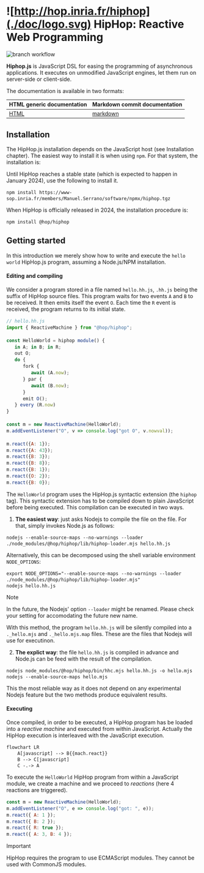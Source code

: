 ![http://hop.inria.fr/hiphop](./doc/logo.svg) HipHop: Reactive Web Programming
===============================================================================

![branch workflow](https://github.com/manuel-serrano/hiphop/actions/workflows/hiphop.yml/badge.svg?branch=1.3.x)

__Hiphop.js__ is JavaScript DSL for easing the programming of asynchronous
applications. It executes on unmodified JavaScript engines, let them run
on server-side or client-side. 

The documentation is available in two formats:

|     HTML generic documentation     | Markdown commit documentation     |
|------------------------------------|-----------------------------------|
| [HTML](http://hop.inria.fr/hiphop) | [markdown](./doc/README.md)       |


Installation
------------

The HipHop.js installation depends on the JavaScript host 
(see Installation chapter). The easiest way to install it is when using 
`npm`. For that system, the installation is:

Until HipHop reaches a stable state (which is expected to happen in January
2024), use the following to install it.

```
npm install https://www-sop.inria.fr/members/Manuel.Serrano/software/npmx/hiphop.tgz
```

When HipHop is officially released in 2024, the installation procedure is:

```
npm install @hop/hiphop
```

Getting started
---------------

In this introduction we merely show how to write and execute the `hello world`
HipHop.js program, assuming a Node.js/NPM installation. 

#### Editing and compiling

We consider a program stored in a file named `hello.hh.js`, `.hh.js`
being the suffix of HipHop source files. This program waits for two
events `A` and `B` to be received. It then emits itself the event
`O`. Each time the `R` event is received, the program returns to its
initial state.

```javascript
// hello.hh.js
import { ReactiveMachine } from "@hop/hiphop";

const HelloWorld = hiphop module() {
   in A; in B; in R;
   out O;
   do {
      fork {
         await (A.now);
      } par {
         await (B.now);
      }
      emit O();
   } every (R.now)
}

const m = new ReactiveMachine(HelloWorld);
m.addEventListener("O", v => console.log("got O", v.nowval));

m.react({A: 1});
m.react({A: 43});
m.react({B: 3});
m.react({B: 8});
m.react({B: 1});
m.react({O: 2});
m.react({B: 0});
```

The `HelloWorld` program uses the HipHop.js syntactic extension
(the `hiphop` tag). This syntactic extension has to be
compiled down to plain JavaScript before being executed. This
compilation can be executed in two ways.

  1. **The easiest way**: just asks Nodejs to compile the file on the file. For 
  that, simply invokes Node.js as follows:
  
```
nodejs --enable-source-maps --no-warnings --loader ./node_modules/@hop/hiphop/lib/hiphop-loader.mjs hello.hh.js
```

Alternatively, this can be decomposed using the shell variable environment
`NODE_OPTIONS`:

```
export NODE_OPTIONS="--enable-source-maps --no-warnings --loader ./node_modules/@hop/hiphop/lib/hiphop-loader.mjs"
nodejs hello.hh.js
```

> [!NOTE]
> In the future, the Nodejs' option `--loader` might be renamed. 
> Please check your setting for accomodating the future new name.
   
   With this method, the program `hello.hh.js` will be silently compiled
   into a `._hello.mjs` and `._hello.mjs.map` files. These are the files
   that Nodejs will use for executinon.
   
   2. **The explict way**: the file `hello.hh.js` is compiled in advance and
   Node.js can be feed with the result of the compilation.
   
```
nodejs node_modules/@hop/hiphop/bin/hhc.mjs hello.hh.js -o hello.mjs
nodejs --enable-source-maps hello.mjs
```

   This the most reliable way as it does not depend on any experimental 
   Nodejs feature but the two methods produce equivalent results.


#### Executing

Once compiled, in order to be executed, a HipHop program has be loaded
into a *reactive machine* and executed from within JavaScript. 
Actually the HipHop execution is interleaved with the JavaScript execution. 

```mermaid
flowchart LR
    A[javascript] --> B{{mach.react}}
    B --> C[javascript]
    C -.-> A
```

To execute the `HelloWorld` HipHop program from within a JavaScript module,
we create a machine and we proceed to *reactions* (here 4 reactions are
triggered).

```javascript
const m = new ReactiveMachine(HelloWorld);
m.addEventListener("O", e => console.log("got: ", e));
m.react({ A: 1 });
m.react({ B: 2 });
m.react({ R: true });
m.react({ A: 3, B: 4 });
```

> [!IMPORTANT]
> HipHop requires the program to use ECMAScript modules. They cannot 
> be used with CommonJS modules.
